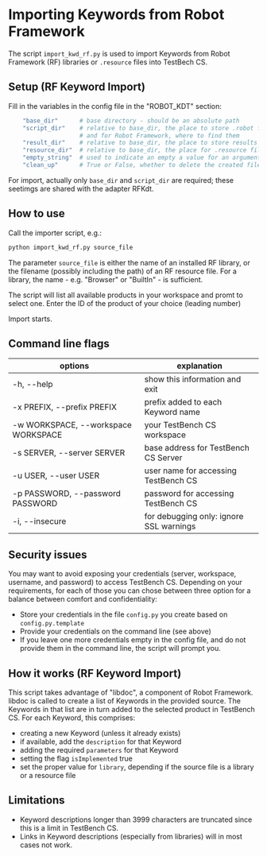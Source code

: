 # **Importing Keywords from Robot Framework**

The script `import_kwd_rf.py` is used to import Keywords from Robot Framework (RF) libraries or `.resource` files into TestBech CS.

## **Setup (RF Keyword Import)**

Fill in the variables in the config file in the "ROBOT_KDT" section:

```bash
    "base_dir"      # base directory - should be an absolute path
    "script_dir"    # relative to base_dir, the place to store .robot files in, 
                    # and for Robot Framework, where to find them
    "result_dir"    # relative to base_dir, the place to store results
    "resource_dir"  # relative to base_dir, the place for .resource files
    "empty_string"  # used to indicate an empty a value for an argument
    "clean_up"      # True or False, whether to delete the created files
```

For import, actually only `base_dir` and `script_dir` are required; these seetimgs are shared with the adapter RFKdt.

## **How to use**

Call the importer script, e.g.:

```bash
python import_kwd_rf.py source_file 
```

The parameter `source_file` is either the name of an installed RF library, or the filename (possibly including the path) of an RF resource file. For a library, the name - e.g. "Browser" or "BuiltIn" - is sufficient.

The script will list all available products in your workspace and promt to select one. Enter the ID of the product of your choice (leading number)

Import starts.

## **Command line flags**

| options | explanation |
| -------| --- |
  -h, --help  |          show this information and exit
  -x PREFIX, --prefix PREFIX |             prefix added to each Keyword name
  -w WORKSPACE, --workspace WORKSPACE |       your TestBench CS workspace
  -s SERVER, --server SERVER |                        base address for TestBench CS Server
  -u USER, --user USER | user name for accessing TestBench CS
  -p PASSWORD, --password PASSWORD |                        password for accessing TestBench CS
  -i, --insecure     |   for debugging only: ignore SSL warnings

## **Security issues**

You may want to avoid exposing your credentials (server, workspace, username, and password) to access TestBench CS. Depending on your requirements, for each of those you can chose between three option for a balance between comfort and confidentiality:

* Store your credentials in the file `config.py` you create based on `config.py.template`
* Provide your credentials on the command line (see above)
* If you leave one more credentials empty in the config file, and do not provide them in the command line, the script will prompt you.

## **How it works (RF Keyword Import)**

This script takes advantage of "libdoc", a component of Robot Framework. libdoc is called to create a list of Keywords in the provided source. The Keywords in that list are in turn added to the selected product in TestBench CS. For each Keyword, this comprises:

* creating a new Keyword (unless it already exists)
* if available, add the `description` for that Keyword
* adding the required `parameters` for that Keyword
* setting the flag `isImplemented` true
* set the proper value for `library`, depending if the source file is a library or a resource file

## **Limitations**

* Keyword descriptions longer than 3999 characters are truncated since this is a limit in TestBench CS.
* Links in Keyword descriptions (especially from libraries) will in most cases not work.
